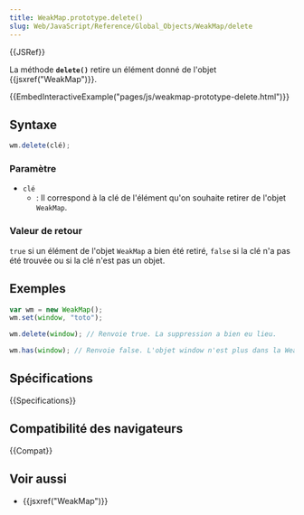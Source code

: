 ```yaml
---
title: WeakMap.prototype.delete()
slug: Web/JavaScript/Reference/Global_Objects/WeakMap/delete
---
```


{{JSRef}}

La méthode **`delete()`** retire un élément donné de l'objet {{jsxref("WeakMap")}}.

{{EmbedInteractiveExample("pages/js/weakmap-prototype-delete.html")}}

## Syntaxe

```js
wm.delete(clé);
```

### Paramètre

- `clé`
  - : Il correspond à la clé de l'élément qu'on souhaite retirer de l'objet `WeakMap`.

### Valeur de retour

`true` si un élément de l'objet `WeakMap` a bien été retiré, `false` si la clé n'a pas été trouvée ou si la clé n'est pas un objet.

## Exemples

```js
var wm = new WeakMap();
wm.set(window, "toto");

wm.delete(window); // Renvoie true. La suppression a bien eu lieu.

wm.has(window); // Renvoie false. L'objet window n'est plus dans la WeakMap.
```

## Spécifications

{{Specifications}}

## Compatibilité des navigateurs

{{Compat}}

## Voir aussi

- {{jsxref("WeakMap")}}
